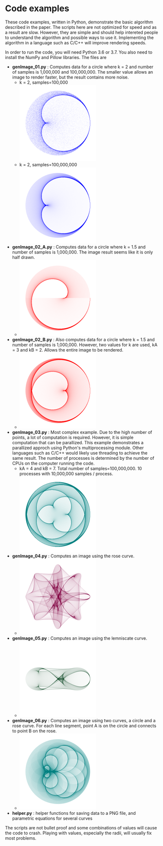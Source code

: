 # Code examples

These code examples, written in Python,
demonstrate the basic algorithm described in the paper.
The scripts here are not optimized for speed and as a result are slow.
However, they are simple and should help intereted people to understand the algorithm
and possible ways to use it.
Implementing the algorithm in a language such as C/C++ will improve rendering speeds.

In order to run the code, you will need Python 3.6 or 3.7.  You also
need to install the NumPy and Pillow libraries. The files are

* **genImage_01.py** : Computes data for a circle where k = 2 and number of samples is 1,000,000 and 100,000,000.  The smaller value allows an image to render faster, but the result contains more noise.
  * k = 2, samples=100,000 <br><img src="image_100000_01.png" alt="sample" width="250" />
  * k = 2, samples=100,000,000 <br><img src="image_100000000_01.png" alt="sample" width="250" />
* **genImage_02_A.py** : Computes data for a circle where k = 1.5 and number of samples is 1,000,000. The image result seems like it is only half drawn.
  * <img src="image_02_A.png" alt="sample" width="250" />
* **genImage_02_B.py** : Also computes data for a circle where k = 1.5 and number of samples is 1,000,000. However, two values for k are used, kA = 3 and kB = 2.  Allows the entire image to be rendered.
  * <img src="image_02_B.png" alt="sample" width="250" />
* **genImage_03.py** : Most complex example.  Due to the high number of points, a lot of computation is required.  However, it is simple computation that can be parallized.  This example demonstrates a parallized approch using Python's multiprocessing module.  Other languages such as C/C++ would likely use threading to achieve the same result.  The number of processes is determined by the number of CPUs on the computer running the code.
  * kA = 4 and kB = 7. Total number of samples=100,000,000. 10 processes with 10,000,000 samples / process. <br><img src="image_03.png" alt="sample" width="250" />
* **genImage_04.py** : Computes an image using the rose curve.
  * <img src="image_04.png" alt="sample" width="250" />
* **genImage_05.py** : Computes an image using the lemniscate curve.
  * <img src="image_05.png" alt="sample" width="250" />
* **genImage_06.py** : Computes an image using two curves, a circle and a rose curve.  For each line segment, point A is on the circle and connects to point B on the rose.
  * <img src="image_06.png" alt="sample" width="250" />
* **helper.py** : helper functions for saving data to a PNG file, and parametric equations for several curves

The scripts are not bullet proof and some combinations of values will cause the code to crash.  Playing with values,
especially the radii, will usually fix most problems.
